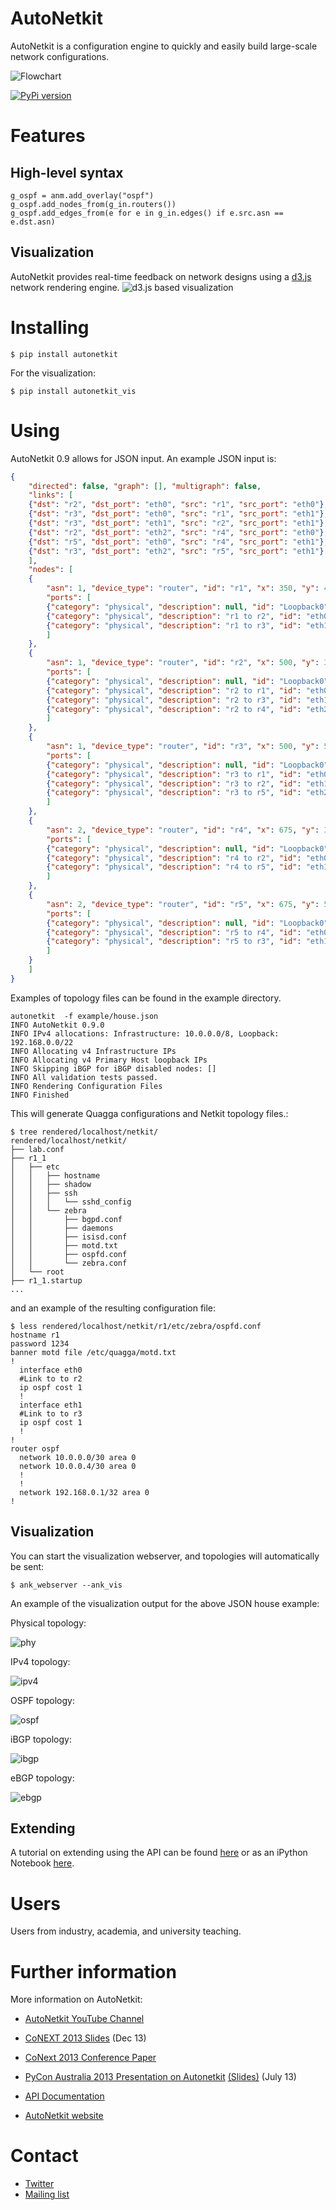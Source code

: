 # AutoNetkit

AutoNetkit is a configuration engine to quickly and easily build large-scale network configurations.

![Flowchart](http://sk2.github.io/autonetkit/img/flowchart.png)

[![PyPi version](https://pypip.in/v/autonetkit/badge.png)](https://crate.io/packages/autonetkit/)

# Features

## High-level syntax

    g_ospf = anm.add_overlay("ospf")
    g_ospf.add_nodes_from(g_in.routers())
    g_ospf.add_edges_from(e for e in g_in.edges() if e.src.asn == e.dst.asn)

## Visualization

AutoNetkit provides real-time feedback on network designs using a [d3.js](http://d3js.org) network rendering engine.
![d3.js based visualization](http://sk2.github.io/autonetkit/img/ank_vis.png)

# Installing

    $ pip install autonetkit

For the visualization:

    $ pip install autonetkit_vis

# Using

AutoNetkit 0.9 allows for JSON input. An example JSON input is:

```JSON
{
    "directed": false, "graph": [], "multigraph": false,
    "links": [
    {"dst": "r2", "dst_port": "eth0", "src": "r1", "src_port": "eth0"},
    {"dst": "r3", "dst_port": "eth0", "src": "r1", "src_port": "eth1"},
    {"dst": "r3", "dst_port": "eth1", "src": "r2", "src_port": "eth1"},
    {"dst": "r2", "dst_port": "eth2", "src": "r4", "src_port": "eth0"},
    {"dst": "r5", "dst_port": "eth0", "src": "r4", "src_port": "eth1"},
    {"dst": "r3", "dst_port": "eth2", "src": "r5", "src_port": "eth1"}
    ],
    "nodes": [
    {
        "asn": 1, "device_type": "router", "id": "r1", "x": 350, "y": 400,
        "ports": [
        {"category": "physical", "description": null, "id": "Loopback0"},
        {"category": "physical", "description": "r1 to r2", "id": "eth0"},
        {"category": "physical", "description": "r1 to r3", "id": "eth1"}
        ]
    },
    {
        "asn": 1, "device_type": "router", "id": "r2", "x": 500, "y": 300,
        "ports": [
        {"category": "physical", "description": null, "id": "Loopback0"},
        {"category": "physical", "description": "r2 to r1", "id": "eth0"},
        {"category": "physical", "description": "r2 to r3", "id": "eth1"},
        {"category": "physical", "description": "r2 to r4", "id": "eth2"}
        ]
    },
    {
        "asn": 1, "device_type": "router", "id": "r3", "x": 500, "y": 500,
        "ports": [
        {"category": "physical", "description": null, "id": "Loopback0"},
        {"category": "physical", "description": "r3 to r1", "id": "eth0"},
        {"category": "physical", "description": "r3 to r2", "id": "eth1"},
        {"category": "physical", "description": "r3 to r5", "id": "eth2"}
        ]
    },
    {
        "asn": 2, "device_type": "router", "id": "r4", "x": 675, "y": 300,
        "ports": [
        {"category": "physical", "description": null, "id": "Loopback0"},
        {"category": "physical", "description": "r4 to r2", "id": "eth0"},
        {"category": "physical", "description": "r4 to r5", "id": "eth1"}
        ]
    },
    {
        "asn": 2, "device_type": "router", "id": "r5", "x": 675, "y": 500,
        "ports": [
        {"category": "physical", "description": null, "id": "Loopback0"},
        {"category": "physical", "description": "r5 to r4", "id": "eth0"},
        {"category": "physical", "description": "r5 to r3", "id": "eth1"}
        ]
    }
    ]
}
```

Examples of topology files can be found in the example directory.

    autonetkit  -f example/house.json
    INFO AutoNetkit 0.9.0
    INFO IPv4 allocations: Infrastructure: 10.0.0.0/8, Loopback: 192.168.0.0/22
    INFO Allocating v4 Infrastructure IPs
    INFO Allocating v4 Primary Host loopback IPs
    INFO Skipping iBGP for iBGP disabled nodes: []
    INFO All validation tests passed.
    INFO Rendering Configuration Files
    INFO Finished


This will generate Quagga configurations and Netkit topology files.:

    $ tree rendered/localhost/netkit/
    rendered/localhost/netkit/
    ├── lab.conf
    ├── r1_1
    │   ├── etc
    │   │   ├── hostname
    │   │   ├── shadow
    │   │   ├── ssh
    │   │   │   └── sshd_config
    │   │   └── zebra
    │   │       ├── bgpd.conf
    │   │       ├── daemons
    │   │       ├── isisd.conf
    │   │       ├── motd.txt
    │   │       ├── ospfd.conf
    │   │       └── zebra.conf
    │   └── root
    ├── r1_1.startup
    ...

and an example of the resulting configuration file:

    $ less rendered/localhost/netkit/r1/etc/zebra/ospfd.conf
    hostname r1
    password 1234
    banner motd file /etc/quagga/motd.txt
    !
      interface eth0
      #Link to to r2
      ip ospf cost 1
      !
      interface eth1
      #Link to to r3
      ip ospf cost 1
      !
    !
    router ospf
      network 10.0.0.0/30 area 0
      network 10.0.0.4/30 area 0
      !
      !
      network 192.168.0.1/32 area 0
    !



## Visualization
You can start the visualization webserver, and topologies will automatically be sent:

    $ ank_webserver --ank_vis

An example of the visualization output for the above JSON house example:

Physical topology:

![phy](http://sk2.github.io/autonetkit/json_house/phy.png)

IPv4 topology:

![ipv4](http://sk2.github.io/autonetkit/json_house/ipv4.png)

OSPF topology:

![ospf](http://sk2.github.io/autonetkit/json_house/ospf.png)

iBGP topology:

![ibgp](http://sk2.github.io/autonetkit/json_house/ibgp.png)

eBGP topology:

![ebgp](http://sk2.github.io/autonetkit/json_house/ebgp.png)


## Extending
A tutorial on extending using the API can be found [here](http://sk2.github.io/autonetkit/tutorial/extending.html) or as an iPython Notebook  [here](http://sk2.github.io/autonetkit/tutorial/extending.ipynb).


# Users

Users from industry, academia, and university teaching.

# Further information

More information on AutoNetkit:

*  [AutoNetkit YouTube Channel](http://www.youtube.com/autonetkit)
*  [CoNEXT 2013 Slides](https://db.tt/JkRrU5q5) (Dec 13)
*  [CoNext 2013 Conference Paper](http://conferences.sigcomm.org/co-next/2013/program/p235.pdf)
*  [PyCon Australia 2013 Presentation on Autonetkit](http://t.co/H4NWROoAJK) [(Slides)](http://t.co/x0NXLMATEq) (July 13)

*  [API Documentation](https://autonetkit.readthedocs.org/)
*  [AutoNetkit website](http://www.autonetkit.org)

# Contact
*  [Twitter](https://twitter.com/autonetkit)
*  [Mailing list](https://groups.google.com/group/autonetkit)

